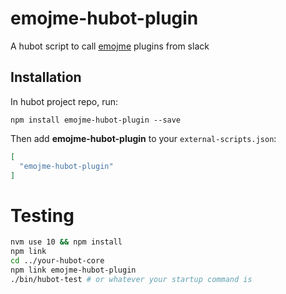 # emojme-hubot-plugin

A hubot script to call [emojme](https://github.com/jackellenberger/emojme) plugins from slack

## Installation

In hubot project repo, run:

`npm install emojme-hubot-plugin --save`

Then add **emojme-hubot-plugin** to your `external-scripts.json`:

```json
[
  "emojme-hubot-plugin"
]
```

# Testing

```sh
nvm use 10 && npm install
npm link
cd ../your-hubot-core
npm link emojme-hubot-plugin
./bin/hubot-test # or whatever your startup command is
```
